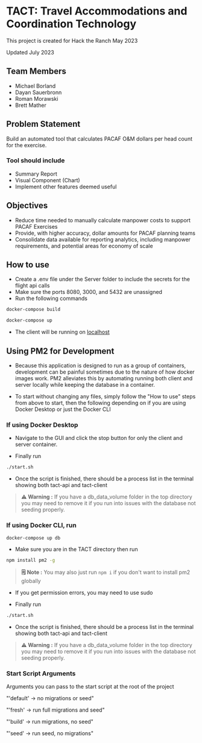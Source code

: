 # TACT: Travel Accommodations and Coordination Technology

This project is created for Hack the Ranch May 2023

Updated July 2023

## Team Members

- Michael Borland
- Dayan Sauerbronn
- Roman Morawski
- Brett Mather

## Problem Statement

Build an automated tool that calculates PACAF O&M dollars per head count for the exercise.

### Tool should include

- Summary Report
- Visual Component (Chart)
- Implement other features deemed useful

## Objectives

- Reduce time needed to manually calculate manpower costs to support PACAF Exercises
- Provide, with higher accuracy, dollar amounts for PACAF planning teams
- Consolidate data available for reporting analytics, including manpower requirements, and potential areas for economy of scale

## How to use

- Create a .env file under the Server folder to include the secrets for the flight api calls
- Make sure the ports 8080, 3000, and 5432 are unassigned
- Run the following commands

```bash
docker-compose build
```

```bash
docker-compose up
```

- The client will be running on [localhost](http://localhost:3000 "Local port 3000")

## Using PM2 for Development

- Because this application is designed to run as a group of containers, development can be painful sometimes due to the nature of how docker images work. PM2 alleviates this by automating running both client and server locally while keeping the database in a container.

- To start without changing any files, simply follow the "How to use" steps from above to start, then the following depending on if you are using Docker Desktop or just the Docker CLI

### If using Docker Desktop

- Navigate to the GUI and click the stop button for only the client and server container.

- Finally run

```bash
./start.sh
```

- Once the script is finished, there should be a process list in the terminal showing both tact-api and tact-client

> **⚠️ Warning :**
> If you have a db_data_volume folder in the top directory you may need to remove it if you run into issues with the database not seeding properly.

### If using Docker CLI, run

```bash
docker-compose up db
```

- Make sure you are in the TACT directory then run

```bash
npm install pm2 -g
```

> **🗒️ Note :**
> You may also just run `npm i` if you don't want to install pm2 globally

- If you get permission errors, you may need to use sudo

- Finally run

```bash
./start.sh
```

- Once the script is finished, there should be a process list in the terminal showing both tact-api and tact-client

> **⚠️ Warning :**
> If you have a db_data_volume folder in the top directory you may need to remove it if you run into issues with the database not seeding properly.

### Start Script Arguments

Arguments you can pass to the start script at the root of the project

"'default' -> no migrations or seed"

"'fresh' -> run full migrations and seed"

"'build' -> run migrations, no seed"

"'seed' -> run seed, no migrations"
